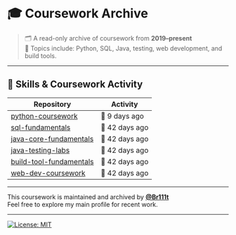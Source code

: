 # 🎓 Coursework Archive

> 🗂️ A read-only archive of coursework from **2019–present**  
> 📘 Topics include: Python, SQL, Java, testing, web development, and build tools.

---

## 🧰 Skills & Coursework Activity

<!-- ACTIVITY-TABLE:START -->
| Repository | Activity |
|------------|----------|
| [python-coursework](https://github.com/Coursework-Archive/python-coursework) | 🍃 9 days ago |
| [sql-fundamentals](https://github.com/Coursework-Archive/sql-fundamentals) | 🍁 42 days ago |
| [java-core-fundamentals](https://github.com/Coursework-Archive/java-core-fundamentals) | 🍁 42 days ago |
| [java-testing-labs](https://github.com/Coursework-Archive/java-testing-labs) | 🍁 42 days ago |
| [build-tool-fundamentals](https://github.com/Coursework-Archive/build-tool-fundamentals) | 🍁 42 days ago |
| [web-dev-coursework](https://github.com/Coursework-Archive/web-dev-coursework) | 🍁 42 days ago |
<!-- ACTIVITY-TABLE:END -->


---

This coursework is maintained and archived by [**@Br111t**](https://github.com/Br111t)  
Feel free to explore my main profile for recent work.

---

[![License: MIT](https://img.shields.io/badge/License-MIT-yellow.svg)](LICENSE)
